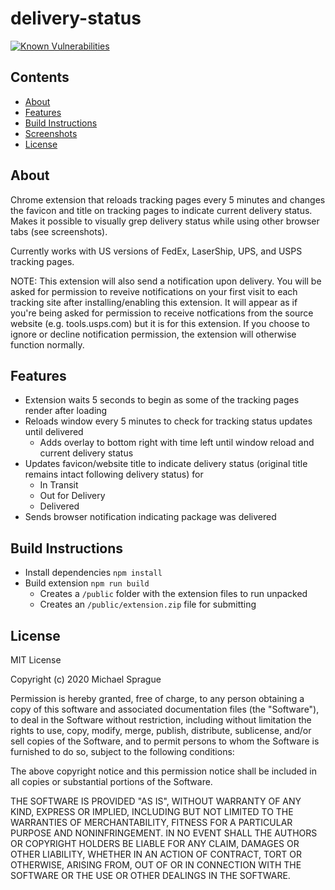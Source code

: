 # delivery-status

[![Known Vulnerabilities](https://snyk.io/test/github/mikesprague/delivery-status/badge.svg?targetFile=package.json)](https://snyk.io/test/github/mikesprague/clean-start?targetFile=package.json)

## Contents

- [About](#about)
- [Features](#features)
- [Build Instructions](#build-instructions)
- [Screenshots](#screenshots)
- [License](#license)

## About

Chrome extension that reloads tracking pages every 5 minutes and changes the favicon and title on tracking pages to indicate current delivery status.
Makes it possible to visually grep delivery status while using other browser tabs (see screenshots).

Currently works with US versions of FedEx, LaserShip, UPS, and USPS tracking pages.

NOTE: This extension will also send a notification upon delivery. You will be asked for permission to reveive notifications on your first visit to each
tracking site after installing/enabling this extension. It will appear as if you're being asked for permission to receive notfications from the source website
(e.g. tools.usps.com) but it is for this extension. If you choose to ignore or decline notification permission, the extension will otherwise function normally.

## Features

- Extension waits 5 seconds to begin as some of the tracking pages render after loading
- Reloads window every 5 minutes to check for tracking status updates until delivered
  - Adds overlay to bottom right with time left until window reload and current delivery status
- Updates favicon/website title to indicate delivery status (original title remains intact following delivery status) for
  - In Transit
  - Out for Delivery
  - Delivered
- Sends browser notification indicating package was delivered

## Build Instructions

- Install dependencies `npm install`
- Build extension `npm run build`
  - Creates a `/public` folder with the extension files to run unpacked
  - Creates an `/public/extension.zip` file for submitting

## License

MIT License

Copyright (c) 2020 Michael Sprague

Permission is hereby granted, free of charge, to any person obtaining a copy
of this software and associated documentation files (the "Software"), to deal
in the Software without restriction, including without limitation the rights
to use, copy, modify, merge, publish, distribute, sublicense, and/or sell
copies of the Software, and to permit persons to whom the Software is
furnished to do so, subject to the following conditions:

The above copyright notice and this permission notice shall be included in all
copies or substantial portions of the Software.

THE SOFTWARE IS PROVIDED "AS IS", WITHOUT WARRANTY OF ANY KIND, EXPRESS OR
IMPLIED, INCLUDING BUT NOT LIMITED TO THE WARRANTIES OF MERCHANTABILITY,
FITNESS FOR A PARTICULAR PURPOSE AND NONINFRINGEMENT. IN NO EVENT SHALL THE
AUTHORS OR COPYRIGHT HOLDERS BE LIABLE FOR ANY CLAIM, DAMAGES OR OTHER
LIABILITY, WHETHER IN AN ACTION OF CONTRACT, TORT OR OTHERWISE, ARISING FROM,
OUT OF OR IN CONNECTION WITH THE SOFTWARE OR THE USE OR OTHER DEALINGS IN THE
SOFTWARE.
